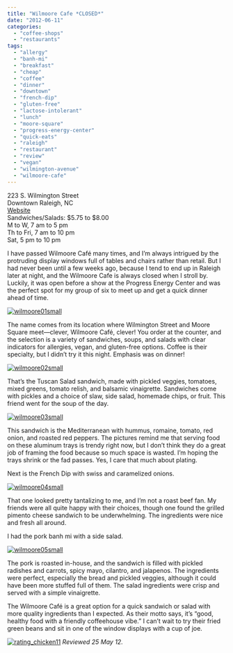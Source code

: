 ```yaml
---
title: "Wilmoore Cafe *CLOSED*"
date: "2012-06-11"
categories: 
  - "coffee-shops"
  - "restaurants"
tags: 
  - "allergy"
  - "banh-mi"
  - "breakfast"
  - "cheap"
  - "coffee"
  - "dinner"
  - "downtown"
  - "french-dip"
  - "gluten-free"
  - "lactose-intolerant"
  - "lunch"
  - "moore-square"
  - "progress-energy-center"
  - "quick-eats"
  - "raleigh"
  - "restaurant"
  - "review"
  - "vegan"
  - "wilmington-avenue"
  - "wilmoore-cafe"
---
```


223 S. Wilmington Street\
Downtown Raleigh, NC\
[Website](http://wilmoorecafe.com/)\
Sandwiches/Salads: $5.75 to $8.00\
M to W, 7 am to 5 pm\
Th to Fri, 7 am to 10 pm\
Sat, 5 pm to 10 pm

I have passed Wilmoore Café many times, and I’m always intrigued by the protruding display windows full of tables and chairs rather than retail. But I had never been until a few weeks ago, because I tend to end up in Raleigh later at night, and the Wilmoore Cafe is always closed when I stroll by. Luckily, it was open before a show at the Progress Energy Center and was the perfect spot for my group of six to meet up and get a quick dinner ahead of time.

[![](http://s3.amazonaws.com/thegourmez-wpmedia/2012/06/wilmoore01small.jpg "wilmoore01small")](http://s3.amazonaws.com/thegourmez-wpmedia/2012/06/wilmoore01small.jpg)

The name comes from its location where Wilmington Street and Moore Square meet—clever, Wilmoore Café, clever! You order at the counter, and the selection is a variety of sandwiches, soups, and salads with clear indicators for allergies, vegan, and gluten-free options. Coffee is their specialty, but I didn’t try it this night. Emphasis was on dinner!

[![](http://s3.amazonaws.com/thegourmez-wpmedia/2012/06/wilmoore02small.jpg "wilmoore02small")](http://s3.amazonaws.com/thegourmez-wpmedia/2012/06/wilmoore02small.jpg)

That’s the Tuscan Salad sandwich, made with pickled veggies, tomatoes, mixed greens, tomato relish, and balsamic vinaigrette. Sandwiches come with pickles and a choice of slaw, side salad, homemade chips, or fruit. This friend went for the soup of the day.

[![](http://s3.amazonaws.com/thegourmez-wpmedia/2012/06/wilmoore03small.jpg "wilmoore03small")](http://s3.amazonaws.com/thegourmez-wpmedia/2012/06/wilmoore03small.jpg)

This sandwich is the Mediterranean with hummus, romaine, tomato, red onion, and roasted red peppers. The pictures remind me that serving food on these aluminum trays is trendy right now, but I don’t think they do a great job of framing the food because so much space is wasted. I’m hoping the trays shrink or the fad passes. Yes, I care that much about plating.

Next is the French Dip with swiss and caramelized onions.

[![](http://s3.amazonaws.com/thegourmez-wpmedia/2012/06/wilmoore04small.jpg "wilmoore04small")](http://s3.amazonaws.com/thegourmez-wpmedia/2012/06/wilmoore04small.jpg)

That one looked pretty tantalizing to me, and I’m not a roast beef fan. My friends were all quite happy with their choices, though one found the grilled pimento cheese sandwich to be underwhelming. The ingredients were nice and fresh all around.

I had the pork banh mi with a side salad.

[![](http://s3.amazonaws.com/thegourmez-wpmedia/2012/06/wilmoore05small.jpg "wilmoore05small")](http://s3.amazonaws.com/thegourmez-wpmedia/2012/06/wilmoore05small.jpg)

The pork is roasted in-house, and the sandwich is filled with pickled radishes and carrots, spicy mayo, cilantro, and jalapenos. The ingredients were perfect, especially the bread and pickled veggies, although it could have been more stuffed full of them. The salad ingredients were crisp and served with a simple vinaigrette.

The Wilmoore Café is a great option for a quick sandwich or salad with more quality ingredients than I expected. As their motto says, it’s “good, healthy food with a friendly coffeehouse vibe.” I can’t wait to try their fried green beans and sit in one of the window displays with a cup of joe.

[![](http://s3.amazonaws.com/thegourmez-wpmedia/2009/02/rating_chicken11.gif "rating_chicken11")](http://s3.amazonaws.com/thegourmez-wpmedia/2009/02/rating_chicken11.gif) _Reviewed 25 May 12._
